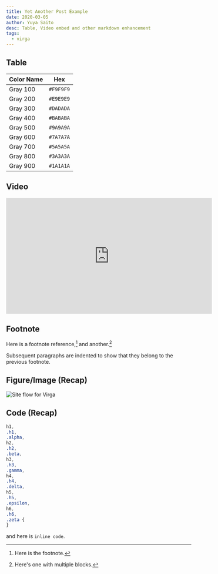 ```yaml
---
title: Yet Another Post Example
date: 2020-03-05
author: Yuya Saito
desc: Table, Video embed and other markdown enhancement
tags:
  - virga
---
```


## Table

| Color Name | Hex       |
| ---------- | --------- |
| Gray 100   | `#F9F9F9` |
| Gray 200   | `#E9E9E9` |
| Gray 300   | `#DADADA` |
| Gray 400   | `#BABABA` |
| Gray 500   | `#9A9A9A` |
| Gray 600   | `#7A7A7A` |
| Gray 700   | `#5A5A5A` |
| Gray 800   | `#3A3A3A` |
| Gray 900   | `#1A1A1A` |

## Video

<iframe width="560" height="315" src="https://www.youtube.com/embed/cnMa-Sm9H4k" frameborder="0" allow="accelerometer; autoplay; encrypted-media; gyroscope; picture-in-picture" allowfullscreen></iframe>

## Footnote

Here is a footnote reference,[^1] and another.[^longnote]

[^1]: Here is the footnote.
[^longnote]: Here's one with multiple blocks.

Subsequent paragraphs are indented to show that they belong to the previous footnote.

## Figure/Image (Recap)

![Site flow for Virga](/images/varga-site-flow.png 'This is a site flow for Varga')

## Code (Recap)

```css
h1,
.h1,
.alpha,
h2,
.h2,
.beta,
h3,
.h3,
.gamma,
h4,
.h4,
.delta,
h5,
.h5,
.epsilon,
h6,
.h6,
.zeta {
}
```

and here is `inline code`.
